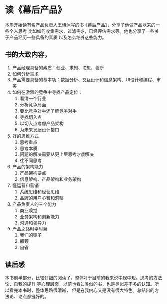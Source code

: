 # 读《幕后产品》

本周开始读有名产品负责人王诗沐写的书《幕后产品》，分享了他做产品以来的一些个人思考
比如如何收集需求，过滤需求，已经评估需求等。他也分享了一些关于产品经历一些具备的素质
以及怎么培养这些能力。

## 书的大致内容，
1. 产品经理具备的素质：创业、求知、联想、善断
2. 如何分析需求
3. 产品需要具备的基本功：数据分析、交互设计和信息架构、UI设计和编程、审美
4. 如何在激烈的竞争中寻找产品定位：
   1. 看清一个行业
   2. 分析竞争局面
   3. 要比竞争对手还了解竞争对手
   4. 寻找切入点
   5. 以切入点考虑产品架构
   6. 为未来发展设计接口
5. 好的思维方式
   1. 思考重点
   2. 思考本质
   3. 问题的解决需要从更上层思考才能解决
   4. 往不同思考
6. 产品的架构能力
   1. 产品架构要点
   2. 信息架构、产品架构和业务架构
7. 懂运营和营销
   1. 系统思维和经营思维
   2. 品牌的用户心智和洞察
8. 产品负责人的三个能力
   1. 商业嗅觉
   2. 业务架构和创新能力
   3. 沟通和领导力
9.  产品之路时学时新
    1. 我们的镜子
    2. 瓶颈
    3. 自省

## 读后感
本书前半部分，比较仔细的阅读了，整体对于目前的我来说中规中矩。思考的方法论、自我的提升
等心理层面，以前也看过类似的书，也是类似差不多的认知。所以看完本书时，整体思路很清晰，
但是在我内心又是没有很大特色。总结出的方法论、论点都挺好的。